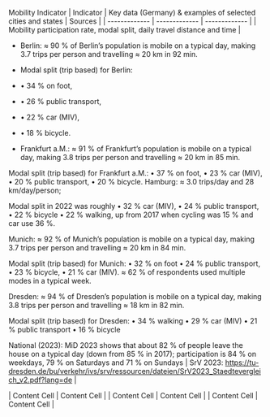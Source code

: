 


Mobility Indicator
| Indicator  | Key data (Germany) & examples of selected cities and states | Sources |
| ------------- | ------------- | ------------- |
| Mobility participation rate, modal split, daily travel distance and time  | 

- Berlin:
≈ 90 % of Berlin’s population is mobile on a typical day, making 3.7 trips per person and travelling ≈ 20 km in 92 min. 
- Modal split (trip based) for Berlin: 
 - •	34 % on foot, 
 - •	26 % public transport, 
 - •	22 % car (MIV), 
 - •	18 % bicycle.

- Frankfurt a.M.: 
≈ 91 % of Frankfurt’s population is mobile on a typical day, making 3.8 trips per person and travelling ≈ 20 km in 85 min. 

Modal split (trip based) for Frankfurt a.M.: 
•	37 % on foot, 
•	23 % car (MIV), 
•	20 % public transport, 
•	20 % bicycle.
Hamburg:
≈ 3.0 trips/day and 28 km/day/person; 

Modal split in 2022 was roughly 
•	32 % car (MIV), 
•	24 % public transport, 
•	22 % bicycle 
•	22 % walking, up from 2017 when cycling was 15 % and car use 36 %.
 
Munich:
≈ 92 % of Munich’s population is mobile on a typical day, making 3.7 trips per person and travelling ≈ 20 km in 84 min. 

Modal split (trip based) for Munich: 
•	32 % on foot
•	24 % public transport, 
•	23 % bicycle, 
•	21 % car (MIV).
≈ 62 % of respondents used multiple modes in a typical week.

Dresden:
≈ 94 % of Dresden’s population is mobile on a typical day, making 3.8 trips per person and travelling ≈ 18 km in 82 min. 

Modal split (trip based) for Dresden: 
•	34 % walking
•	29 % car (MIV)
•	21 % public transport
•	16 % bicycle

National (2023): MiD 2023 shows that about 82 % of people leave the house on a typical day (down from 85 % in 2017); participation is 84 % on weekdays, 79 % on Saturdays and 71 % on Sundays  | SrV 2023: https://tu-dresden.de/bu/verkehr/ivs/srv/ressourcen/dateien/SrV2023_Staedtevergleich_v2.pdf?lang=de  |


| Content Cell  | Content Cell  |
| Content Cell  | Content Cell  |
| Content Cell  | Content Cell  |

